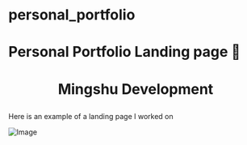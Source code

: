 # personal_portfolio
# Personal Portfolio Landing page 👋

# <p align="center">Mingshu Development </p>
  
Here is an example of a landing page I worked on


![Image](https://mingshu-dev.com/wp-content/uploads/2024/05/logo_portfolio.png)


        
    